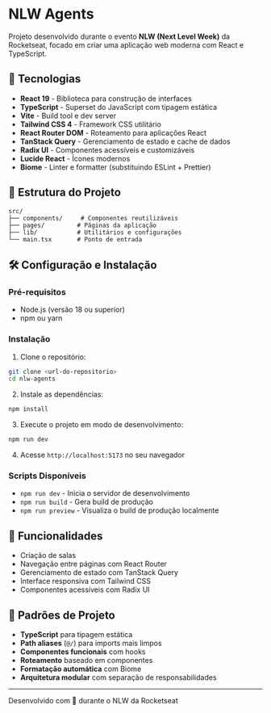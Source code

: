 # NLW Agents

Projeto desenvolvido durante o evento **NLW (Next Level Week)** da Rocketseat, focado em criar uma aplicação web moderna com React e TypeScript.

## 🚀 Tecnologias

- **React 19** - Biblioteca para construção de interfaces
- **TypeScript** - Superset do JavaScript com tipagem estática
- **Vite** - Build tool e dev server
- **Tailwind CSS 4** - Framework CSS utilitário
- **React Router DOM** - Roteamento para aplicações React
- **TanStack Query** - Gerenciamento de estado e cache de dados
- **Radix UI** - Componentes acessíveis e customizáveis
- **Lucide React** - Ícones modernos
- **Biome** - Linter e formatter (substituindo ESLint + Prettier)

## 📁 Estrutura do Projeto

```
src/
├── components/     # Componentes reutilizáveis
├── pages/         # Páginas da aplicação
├── lib/           # Utilitários e configurações
└── main.tsx       # Ponto de entrada
```

## 🛠️ Configuração e Instalação

### Pré-requisitos
- Node.js (versão 18 ou superior)
- npm ou yarn

### Instalação

1. Clone o repositório:
```bash
git clone <url-do-repositorio>
cd nlw-agents
```

2. Instale as dependências:
```bash
npm install
```

3. Execute o projeto em modo de desenvolvimento:
```bash
npm run dev
```

4. Acesse `http://localhost:5173` no seu navegador

### Scripts Disponíveis

- `npm run dev` - Inicia o servidor de desenvolvimento
- `npm run build` - Gera build de produção
- `npm run preview` - Visualiza o build de produção localmente

## 🎯 Funcionalidades

- Criação de salas
- Navegação entre páginas com React Router
- Gerenciamento de estado com TanStack Query
- Interface responsiva com Tailwind CSS
- Componentes acessíveis com Radix UI

## 📝 Padrões de Projeto

- **TypeScript** para tipagem estática
- **Path aliases** (`@/`) para imports mais limpos
- **Componentes funcionais** com hooks
- **Roteamento** baseado em componentes
- **Formatação automática** com Biome
- **Arquitetura modular** com separação de responsabilidades

---

Desenvolvido com 💜 durante o NLW da Rocketseat 